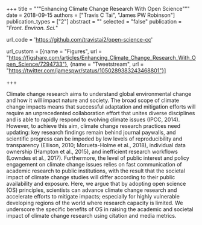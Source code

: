 +++
title = """Enhancing Climate Change Research With Open Science"""
date = 2018-09-15
authors = ["Travis C Tai", "James PW Robinson"]
publication_types = ["2"]
abstract = ""
selected = "false"
publication = "*Front. Environ. Sci.*"

url_code = 'https://github.com/travistai2/open-science-cc'

url_custom = [{name = "Figures", url = "https://figshare.com/articles/Enhancing_Climate_Change_Research_With_Open_Science/7294733"}, {name = "Tweetstream", url = "https://twitter.com/jamespwr/status/1050289383243468801"}]

+++

<script type='text/javascript' src='https://d1bxh8uas1mnw7.cloudfront.net/assets/embed.js'></script>

<div data-badge-details="right" data-badge-type="medium-donut" data-doi="10.3389/fenvs.2018.00115" data-hide-no-mentions="true" class="altmetric-embed"></div>

Climate change research aims to understand global environmental change and how it will impact nature and society. The broad scope of climate change impacts means that successful adaptation and mitigation efforts will require an unprecedented collaboration effort that unites diverse disciplines and is able to rapidly respond to evolving climate issues (IPCC, 2014). However, to achieve this aim, climate change research practices need updating: key research findings remain behind journal paywalls, and scientific progress can be impeded by low levels of reproducibility and transparency (Ellison, 2010; Morueta-Holme et al., 2018), individual data ownership (Hampton et al., 2015), and inefficient research workflows (Lowndes et al., 2017). Furthermore, the level of public interest and policy engagement on climate change issues relies on fast communication of academic research to public institutions, with the result that the societal impact of climate change studies will differ according to their public availability and exposure. Here, we argue that by adopting open science (OS) principles, scientists can advance climate change research and accelerate efforts to mitigate impacts; especially for highly vulnerable developing regions of the world where research capacity is limited. We underscore the specific benefits of OS in raising the academic and societal impact of climate change research using citation and media metrics.